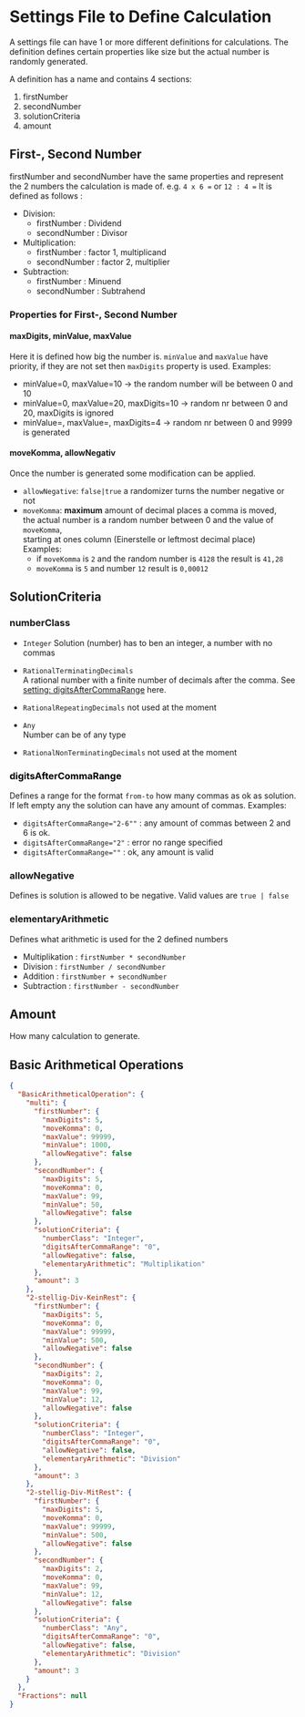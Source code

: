 # Settings File to Define Calculation

A settings file can have 1 or more different definitions for calculations. 
The definition defines certain properties like size but the actual number is randomly generated.

A definition has a name and contains 4 sections:
 1. firstNumber
 1. secondNumber
 1. solutionCriteria
 1. amount

## First-, Second Number
firstNumber and secondNumber have the same properties and represent the 2 numbers the calculation is made of.
e.g. `4 x 6 =` or `12 : 4 =` 
It is defined as follows :
 - Division: 
   - firstNumber : Dividend
   - secondNumber : Divisor
 - Multiplication: 
   - firstNumber : factor 1, multiplicand
   - secondNumber : factor 2, multiplier
 - Subtraction: 
   - firstNumber : Minuend
   - secondNumber : Subtrahend

### Properties for First-, Second Number

#### maxDigits, minValue, maxValue
Here it is defined how big the number is.
`minValue` and `maxValue` have priority, if they are not set then `maxDigits` property is used.
Examples: 
  - minValue=0, maxValue=10 -> the random number will be between 0 and 10
  - minValue=0, maxValue=20, maxDigits=10 -> random nr between 0 and 20, maxDigits is ignored
  - minValue=, maxValue=, maxDigits=4 -> random nr between 0 and 9999 is generated

#### moveKomma, allowNegativ
Once the number is generated some modification can be applied.

- `allowNegative`: `false|true` a randomizer turns the number negative or not
- `moveKomma`: **maximum** amount of decimal places a comma is moved,  
   the actual number is a random number between 0 and the value of `moveKomma`,  
   starting at ones column (Einerstelle or leftmost decimal place)  
   Examples: 
     - if `moveKomma` is `2` and the random number is `4128` the result is `41,28` 
     - `moveKomma` is `5` and number `12` result is `0,00012`

## SolutionCriteria

### numberClass

- `Integer`
  Solution (number) has to ben an integer, a number with no commas

- `RationalTerminatingDecimals`  
  A rational number with a finite number of decimals after the comma. See [setting: digitsAfterCommaRange](#commaafterrange) here.

- `RationalRepeatingDecimals` not used at the moment
- `Any`  
  Number can be of any type
- `RationalNonTerminatingDecimals` not used at the moment

### <a name="commaafterrange" style="color:#000000">digitsAfterCommaRange</a>

Defines a range for the format `from-to` how many commas as ok as solution.
If left empty any the solution can have any amount of commas.
Examples:
- `digitsAfterCommaRange="2-6""` : any amount of commas between 2 and 6 is ok.
- `digitsAfterCommaRange="2"` : error no range specified
- `digitsAfterCommaRange=""` : ok, any amount is valid

### allowNegative

Defines is solution is allowed to be negative. Valid values are `true | false`

### elementaryArithmetic

Defines what arithmetic is used for the 2 defined numbers

- Multiplikation : `firstNumber * secondNumber`
- Division : `firstNumber / secondNumber`
- Addition : `firstNumber + secondNumber`
- Subtraction : `firstNumber - secondNumber`
   
## Amount

How many calculation to generate.

## Basic Arithmetical Operations

``` json
{
  "BasicArithmeticalOperation": {
    "multi": {
      "firstNumber": {
        "maxDigits": 5,
        "moveKomma": 0,
        "maxValue": 99999,
        "minValue": 1000,
        "allowNegative": false
      },
      "secondNumber": {
        "maxDigits": 5,
        "moveKomma": 0,
        "maxValue": 99,
        "minValue": 50,
        "allowNegative": false
      },
      "solutionCriteria": {
        "numberClass": "Integer",
        "digitsAfterCommaRange": "0",
        "allowNegative": false,
        "elementaryArithmetic": "Multiplikation"
      },
      "amount": 3
    },
    "2-stellig-Div-KeinRest": {
      "firstNumber": {
        "maxDigits": 5,
        "moveKomma": 0,
        "maxValue": 99999,
        "minValue": 500,
        "allowNegative": false
      },
      "secondNumber": {
        "maxDigits": 2,
        "moveKomma": 0,
        "maxValue": 99,
        "minValue": 12,
        "allowNegative": false
      },
      "solutionCriteria": {
        "numberClass": "Integer",
        "digitsAfterCommaRange": "0",
        "allowNegative": false,
        "elementaryArithmetic": "Division"
      },
      "amount": 3
    },
    "2-stellig-Div-MitRest": {
      "firstNumber": {
        "maxDigits": 5,
        "moveKomma": 0,
        "maxValue": 99999,
        "minValue": 500,
        "allowNegative": false
      },
      "secondNumber": {
        "maxDigits": 2,
        "moveKomma": 0,
        "maxValue": 99,
        "minValue": 12,
        "allowNegative": false
      },
      "solutionCriteria": {
        "numberClass": "Any",
        "digitsAfterCommaRange": "0",
        "allowNegative": false,
        "elementaryArithmetic": "Division"
      },
      "amount": 3
    }
  },
  "Fractions": null
}
```

